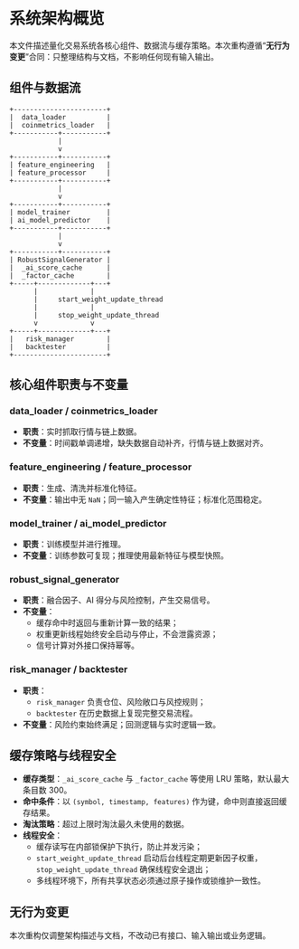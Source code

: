 # 系统架构概览

本文件描述量化交易系统各核心组件、数据流与缓存策略。本次重构遵循“**无行为变更**”合同：只整理结构与文档，不影响任何现有输入输出。

## 组件与数据流

```
+-----------------------+
|  data_loader          |
|  coinmetrics_loader   |
+-----------+-----------+
            |
            v
+-----------+-----------+
| feature_engineering   |
| feature_processor     |
+-----------+-----------+
            |
            v
+-----------+-----------+
| model_trainer         |
| ai_model_predictor    |
+-----------+-----------+
            |
            v
+-----------+-----------+
| RobustSignalGenerator |
|  _ai_score_cache      |
|  _factor_cache        |
+-----+-------------+---+
      |             |
      |     start_weight_update_thread
      |             |
      |     stop_weight_update_thread
      v             v
+-----+-------------+---+
|   risk_manager        |
|   backtester          |
+-----------------------+
```

## 核心组件职责与不变量

### data_loader / coinmetrics_loader
- **职责**：实时抓取行情与链上数据。
- **不变量**：时间戳单调递增，缺失数据自动补齐，行情与链上数据对齐。

### feature_engineering / feature_processor
- **职责**：生成、清洗并标准化特征。
- **不变量**：输出中无 `NaN`；同一输入产生确定性特征；标准化范围稳定。

### model_trainer / ai_model_predictor
- **职责**：训练模型并进行推理。
- **不变量**：训练参数可复现；推理使用最新特征与模型快照。

### robust_signal_generator
- **职责**：融合因子、AI 得分与风险控制，产生交易信号。
- **不变量**：
  - 缓存命中时返回与重新计算一致的结果；
  - 权重更新线程始终安全启动与停止，不会泄露资源；
  - 信号计算对外接口保持幂等。

### risk_manager / backtester
- **职责**：
  - `risk_manager` 负责仓位、风险敞口与风控规则；
  - `backtester` 在历史数据上复现完整交易流程。
- **不变量**：风险约束始终满足；回测逻辑与实时逻辑一致。

## 缓存策略与线程安全
- **缓存类型**：`_ai_score_cache` 与 `_factor_cache` 等使用 LRU 策略，默认最大条目数 300。
- **命中条件**：以 `(symbol, timestamp, features)` 作为键，命中则直接返回缓存结果。
- **淘汰策略**：超过上限时淘汰最久未使用的数据。
- **线程安全**：
  - 缓存读写在内部锁保护下执行，防止并发污染；
  - `start_weight_update_thread` 启动后台线程定期更新因子权重，`stop_weight_update_thread` 确保线程安全退出；
  - 多线程环境下，所有共享状态必须通过原子操作或锁维护一致性。

## 无行为变更
本次重构仅调整架构描述与文档，不改动已有接口、输入输出或业务逻辑。

